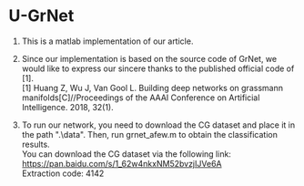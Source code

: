 # U-GrNet

1. This is a matlab implementation of our article.

2. Since our implementation is based on the source code of GrNet, we would like to express our sincere thanks to the published official code of [1].  
   [1] Huang Z, Wu J, Van Gool L. Building deep networks on grassmann manifolds[C]//Proceedings of the AAAI Conference on Artificial Intelligence. 2018, 32(1).

3. To run our network, you need to download the CG dataset and place it in the path ".\data". Then, run grnet_afew.m to obtain the classification results.  
   You can download the CG dataset via the following link: https://pan.baidu.com/s/1_62w4nkxNM52bvzjIJVe6A  
   Extraction code: 4142
